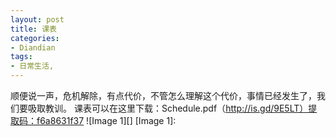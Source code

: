 ```yaml
---
layout: post
title: 课表
categories:
- Diandian
tags:
- 日常生活, 
---
```

顺便说一声，危机解除，有点代价，不管怎么理解这个代价，事情已经发生了，我们要吸取教训。 课表可以在这里下载：Schedule.pdf（http://is.gd/9E5LT）提取码：f6a8631f37 !\[Image 1\]\[\] \[Image 1\]: